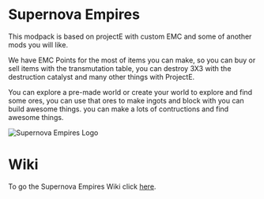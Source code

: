 # Supernova Empires

This modpack is based on projectE with custom EMC and some of another mods you will like.

We have EMC Points for the most of items you can make, so you can buy or sell items with the transmutation table, you can destroy 3X3 with the destruction catalyst and many other things with ProjectE.

You can explore a pre-made world or create your world to explore and find some ores, you can use that ores to make ingots and block with you can build awesome things. you can make a lots of contructions and find awesome things.

![Supernova Empires Logo](https://cdn.modrinth.com/data/MG9LoA2r/37c90eaffedf61cabc5b224dbbf2d8b7c6fb67d9.png)

# Wiki
To go the Supernova Empires Wiki click [here](https://filmabem.notion.site/Supernova-Empires-Wiki-18010225aa2b4b30ac6beacc6ad441a4).